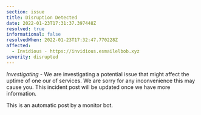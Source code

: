 ```yaml
---
section: issue
title: Disruption Detected
date: 2022-01-23T17:31:37.397448Z
resolved: true
informational: false
resolvedWhen: 2022-01-23T17:32:47.770228Z
affected:
  - Invidious - https://invidious.esmailelbob.xyz
severity: disrupted
---
```

*Investigating* - We are investigating a potential issue that might affect the uptime of one our of services. We are sorry for any inconvenience this may cause you. This incident post will be updated once we have more information.

This is an automatic post by a monitor bot.
        